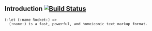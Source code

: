 ## Introduction [![Build Status](https://travis-ci.org/i80and/rocket.svg?branch=master)](https://travis-ci.org/i80and/rocket)

```
(:let (:name Rocket:) =>
  (:name:) is a fast, powerful, and homoiconic text markup format.
```
